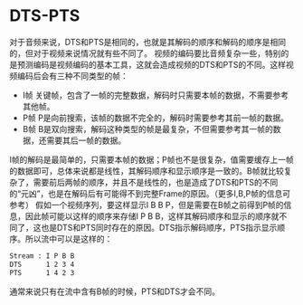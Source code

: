 # DTS-PTS

对于音频来说，DTS和PTS是相同的，也就是其解码的顺序和解码的顺序是相同的，但对于视频来说情况就有些不同了。
视频的编码要比音频复杂一些，特别的是预测编码是视频编码的基本工具，这就会造成视频的DTS和PTS的不同。这样视频编码后会有三种不同类型的帧：

* I帧 关键帧，包含了一帧的完整数据，解码时只需要本帧的数据，不需要参考其他帧。
* P帧 P是向前搜索，该帧的数据不完全的，解码时需要参考其前一帧的数据。
* B帧 B是双向搜索，解码这种类型的帧是最复杂，不但需要参考其一帧的数据，还需要其后一帧的数据。

I帧的解码是最简单的，只需要本帧的数据；P帧也不是很复杂，值需要缓存上一帧的数据即可，总体来说都是线性，其解码顺序和显示顺序是一致的。B帧就比较复杂了，需要前后两帧的顺序，并且不是线性的，也是造成了DTS和PTS的不同的“元凶”，也是在解码后有可能得不到完整Frame的原因。（更多I,B,P帧的信息可参考）
假如一个视频序列，要这样显示I B B P，但是需要在B帧之前得到P帧的信息，因此帧可能以这样的顺序来存储I P B B，这样其解码顺序和显示的顺序就不同了，这也是DTS和PTS同时存在的原因。DTS指示解码顺序，PTS指示显示顺序。所以流中可以是这样的：

```txt
Stream : I P B B
DTS      1 2 3 4
PTS      1 4 2 3
```

通常来说只有在流中含有B帧的时候，PTS和DTS才会不同。
